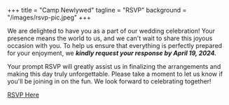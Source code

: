 +++
title = "Camp Newlywed"
tagline = "RSVP"
background = "/images/rsvp-pic.jpeg"
+++

We are delighted to have you as a part of our wedding celebration! Your presence means the world to us, and we can't wait to share this joyous occasion with you. To help us ensure that everything is perfectly prepared for your enjoyment, we ***kindly request your response by April 19, 2024.*** 

Your prompt RSVP will greatly assist us in finalizing the arrangements and making this day truly unforgettable. Please take a moment to let us know if you'll be joining in on the fun. We look forward to celebrating together!


<a href="https://www.campnewlywed.com/register" class="button" target="_new">RSVP Here</a>
